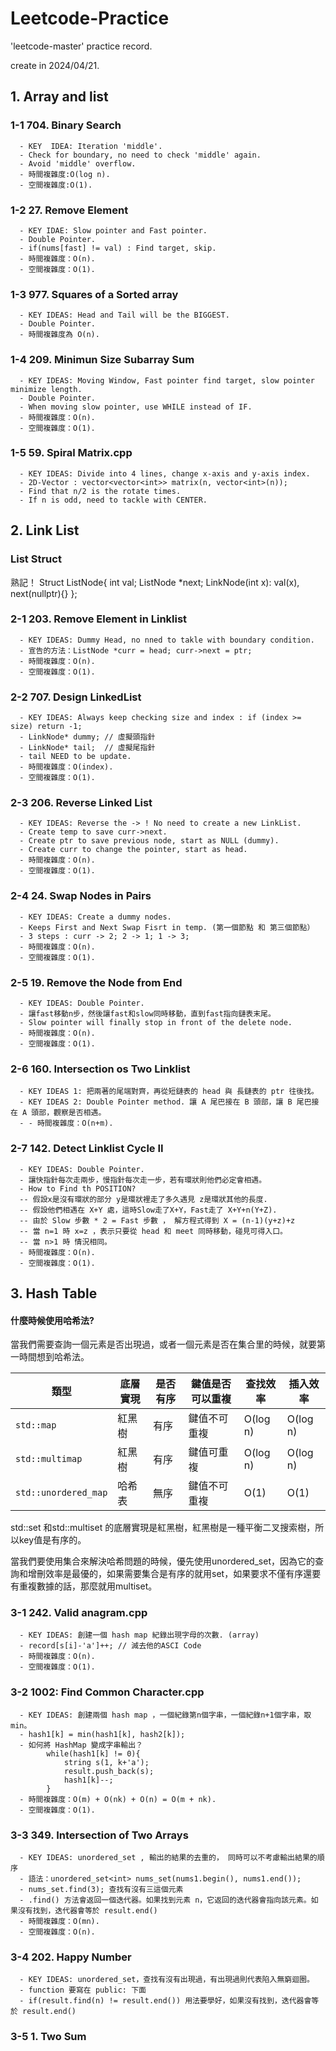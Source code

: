 # Leetcode-Practice
'leetcode-master' practice record.

create in 2024/04/21.

## 1. Array and list
  ### 1-1 704. Binary Search 
      - KEY  IDEA: Iteration 'middle'.
      - Check for boundary, no need to check 'middle' again.
      - Avoid 'middle' overflow.
      - 時間複雜度:O(log n).
      - 空間複雜度:O(1).

  ### 1-2 27. Remove Element 
      - KEY IDAE: Slow pointer and Fast pointer.
      - Double Pointer.
      - if(nums[fast] != val) : Find target, skip.
      - 時間複雜度：O(n).
      - 空間複雜度：O(1).

  ### 1-3 977. Squares of a Sorted array
      - KEY IDEAS: Head and Tail will be the BIGGEST.
      - Double Pointer.
      - 時間複雜度為 O(n).
      
  ### 1-4 209. Minimun Size Subarray Sum
      - KEY IDEAS: Moving Window, Fast pointer find target, slow pointer minimize length.
      - Double Pointer.
      - When moving slow pointer, use WHILE instead of IF.
      - 時間複雜度：O(n).
      - 空間複雜度：O(1).
      
  ### 1-5 59. Spiral Matrix.cpp
      - KEY IDEAS: Divide into 4 lines, change x-axis and y-axis index.
      - 2D-Vector : vector<vector<int>> matrix(n, vector<int>(n));
      - Find that n/2 is the rotate times.
      - If n is odd, need to tackle with CENTER.

## 2. Link List
  ### List Struct
  熟記！
  Struct ListNode{
      int val;
      ListNode *next;
      LinkNode(int x): val(x), next(nullptr){}
  };
  
  ### 2-1 203. Remove Element in Linklist
      - KEY IDEAS: Dummy Head, no nned to takle with boundary condition.
      - 宣告的方法：ListNode *curr = head; curr->next = ptr;
      - 時間複雜度：O(n).
      - 空間複雜度：O(1).

  ### 2-2 707. Design LinkedList
      - KEY IDEAS: Always keep checking size and index : if (index >= size) return -1;
      - LinkNode* dummy; // 虛擬頭指針
      - LinkNode* tail;  // 虛擬尾指針
      - tail NEED to be update.
      - 時間複雜度：O(index).
      - 空間複雜度：O(1).

  ### 2-3 206. Reverse Linked List
      - KEY IDEAS: Reverse the -> ! No need to create a new LinkList.
      - Create temp to save curr->next.
      - Create ptr to save previous node, start as NULL (dummy).
      - Create curr to change the pointer, start as head.
      - 時間複雜度：O(n).
      - 空間複雜度：O(1).

  ### 2-4 24. Swap Nodes in Pairs
      - KEY IDEAS: Create a dummy nodes. 
      - Keeps First and Next Swap Fisrt in temp. (第一個節點 和 第三個節點）
      - 3 steps : curr -> 2; 2 -> 1; 1 -> 3; 
      - 時間複雜度：O(n).
      - 空間複雜度：O(1).

  ### 2-5 19. Remove the Node from End
      - KEY IDEAS: Double Pointer. 
      - 讓fast移動n步，然後讓fast和slow同時移動，直到fast指向鏈表末尾。
      - Slow pointer will finally stop in front of the delete node.
      - 時間複雜度：O(n).
      - 空間複雜度：O(1).

  ### 2-6 160. Intersection os Two Linklist
      - KEY IDEAS 1: 把兩著的尾端對齊，再從短鏈表的 head 與 長鏈表的 ptr 往後找。
      - KEY IDEAS 2: Double Pointer method. 讓 A 尾巴接在 B 頭部，讓 B 尾巴接在 A 頭部，觀察是否相遇。
      - - 時間複雜度：O(n+m).
      
  ### 2-7 142. Detect Linklist Cycle II
      - KEY IDEAS: Double Pointer.
      - 讓快指針每次走兩步，慢指針每次走一步，若有環狀則他們必定會相遇。
      - How to Find th POSITION?
      -- 假設x是沒有環狀的部分 y是環狀裡走了多久遇見 z是環狀其他的長度.
      -- 假設他們相遇在 X+Y 處，這時Slow走了X+Y，Fast走了 X+Y+n(Y+Z).
      -- 由於 Slow 步數 * 2 = Fast 步數 ， 解方程式得到 X = (n-1)(y+z)+z
      -- 當 n=1 時 x=z ，表示只要從 head 和 meet 同時移動，碰見可得入口。
      -- 當 n>1 時 情況相同。
      - 時間複雜度：O(n).
      - 空間複雜度：O(1).

## 3. Hash Table

#### 什麼時候使用哈希法?

當我們需要查詢一個元素是否出現過，或者一個元素是否在集合里的時候，就要第一時間想到哈希法。

| 類型 | 底層實現 | 是否有序 | 鍵值是否可以重複 | 查找效率 | 插入效率 | 
| ---- | -------- | -------- | ---------------- | -------- | -------- |
| `std::map` | 紅黑樹 | 有序 | 鍵值不可重複 | O(log n) | O(log n) |
| `std::multimap` | 紅黑樹 | 有序 | 鍵值可重複 | O(log n) | O(log n) |
| `std::unordered_map` | 哈希表 | 無序 | 鍵值不可重複 | O(1) | O(1) |

std::set 和std::multiset 的底層實現是紅黑樹，紅黑樹是一種平衡二叉搜索樹，所以key值是有序的。

當我們要使用集合來解決哈希問題的時候，優先使用unordered_set，因為它的查詢和增刪效率是最優的，如果需要集合是有序的就用set，如果要求不僅有序還要有重複數據的話，那麼就用multiset。

  ### 3-1 242. Valid anagram.cpp
      - KEY IDEAS: 創建一個 hash map 紀錄出現字母的次數. (array)
      - record[s[i]-'a']++; // 減去他的ASCI Code
      - 時間複雜度：O(n).
      - 空間複雜度：O(1).

  ### 3-2 1002: Find Common Character.cpp
      - KEY IDEAS: 創建兩個 hash map ，一個紀錄第n個字串，一個紀錄n+1個字串，取min。
      - hash1[k] = min(hash1[k], hash2[k]);
      - 如何將 HashMap 變成字串輸出？
            while(hash1[k] != 0){
                string s(1, k+'a');
                result.push_back(s);
                hash1[k]--;
            }
      - 時間複雜度：O(m) + O(nk) + O(n) = O(m + nk).
      - 空間複雜度：O(1).

  ### 3-3 349. Intersection of Two Arrays
      - KEY IDEAS: unordered_set , 輸出的結果的去重的， 同時可以不考慮輸出結果的順序
      - 語法：unordered_set<int> nums_set(nums1.begin(), nums1.end());
      - nums_set.find(3); 查找有沒有三這個元素
      - .find() 方法會返回一個迭代器。如果找到元素 n，它返回的迭代器會指向該元素。如果沒有找到，迭代器會等於 result.end()
      - 時間複雜度：O(mn).
      - 空間複雜度：O(n).

  ### 3-4 202. Happy Number
      - KEY IDEAS: unordered_set，查找有沒有出現過，有出現過則代表陷入無窮迴圈。
      - function 要寫在 public: 下面
      - if(result.find(n) != result.end()) 用法要學好，如果沒有找到，迭代器會等於 result.end()

  ### 3-5 1. Two Sum
